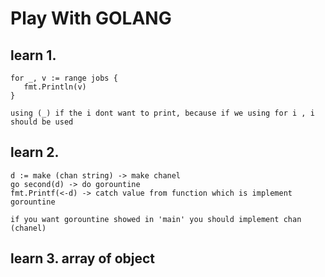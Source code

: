 # Play With GOLANG

## learn 1.

    for _, v := range jobs {
       fmt.Println(v)
    }

    using (_) if the i dont want to print, because if we using for i , i should be used


 ## learn 2.
    d := make (chan string) -> make chanel
    go second(d) -> do gorountine
    fmt.Printf(<-d) -> catch value from function which is implement gorountine

    if you want gorountine showed in 'main' you should implement chan (chanel)

 ## learn 3. array of object


